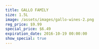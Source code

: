 ```yaml
---
title: GALLO FAMILY
size: 1.5L
image: /assets/images/gallo-wines-2.png
reg_price: $9.99
special_price: $6.49
expiration_date: 2016-10-19 00:00:00
show_special: true
---
```



